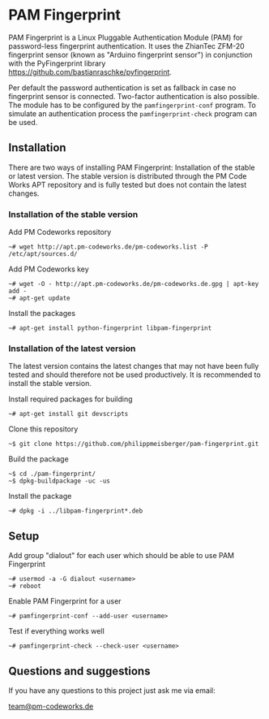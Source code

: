 PAM Fingerprint
===============

PAM Fingerprint is a Linux Pluggable Authentication Module (PAM) for password-less fingerprint authentication. It uses the ZhianTec ZFM-20 fingerprint sensor (known as "Arduino fingerprint sensor") in conjunction with the PyFingerprint library <https://github.com/bastianraschke/pyfingerprint>.

Per default the password authentication is set as fallback in case no fingerprint sensor is connected. Two-factor authentication is also possible. The module has to be configured by the `pamfingerprint-conf` program. To simulate an authentication process the `pamfingerprint-check` program can be used.

Installation
------------

There are two ways of installing PAM Fingerprint: Installation of the stable or latest version. The stable version is distributed through the PM Code Works APT repository and is fully tested but does not contain the latest changes.

### Installation of the stable version

Add PM Codeworks repository

    ~# wget http://apt.pm-codeworks.de/pm-codeworks.list -P /etc/apt/sources.d/

Add PM Codeworks key

    ~# wget -O - http://apt.pm-codeworks.de/pm-codeworks.de.gpg | apt-key add -
    ~# apt-get update

Install the packages

    ~# apt-get install python-fingerprint libpam-fingerprint

### Installation of the latest version

The latest version contains the latest changes that may not have been fully tested and should therefore not be used productively. It is recommended to install the stable version.

Install required packages for building

    ~# apt-get install git devscripts

Clone this repository

    ~$ git clone https://github.com/philippmeisberger/pam-fingerprint.git

Build the package

    ~$ cd ./pam-fingerprint/
    ~$ dpkg-buildpackage -uc -us

Install the package

    ~# dpkg -i ../libpam-fingerprint*.deb

Setup
-----

Add group "dialout" for each user which should be able to use PAM Fingerprint

    ~# usermod -a -G dialout <username>
    ~# reboot

Enable PAM Fingerprint for a user

    ~# pamfingerprint-conf --add-user <username>

Test if everything works well

    ~# pamfingerprint-check --check-user <username>

Questions and suggestions
-------------------------

If you have any questions to this project just ask me via email:

<team@pm-codeworks.de>
